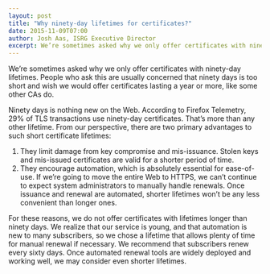 ```yaml
---
layout: post
title: "Why ninety-day lifetimes for certificates?"
date: 2015-11-09T07:00
author: Josh Aas, ISRG Executive Director
excerpt: We’re sometimes asked why we only offer certificates with ninety-day lifetimes. People asking this are usually concerned that this is too short and wish we would offer certificates lasting a year or more, like some other CAs do.
---
```


We’re sometimes asked why we only offer certificates with ninety-day lifetimes. People who ask this are usually concerned that ninety days is too short and wish we would offer certificates lasting a year or more, like some other CAs do.

Ninety days is nothing new on the Web. According to Firefox Telemetry, 29% of TLS transactions use ninety-day certificates. That’s more than any other lifetime.  From our perspective, there are two primary advantages to such short certificate lifetimes:

1. They limit damage from key compromise and mis-issuance. Stolen keys and mis-issued certificates are valid for a shorter period of time.
2. They encourage automation, which is absolutely essential for ease-of-use. If we’re going to move the entire Web to HTTPS, we can’t continue to expect system administrators to manually handle renewals. Once issuance and renewal are automated, shorter lifetimes won’t be any less convenient than longer ones.

For these reasons, we do not offer certificates with lifetimes longer than ninety days. We realize that our service is young, and that automation is new to many subscribers, so we chose a lifetime that allows plenty of time for manual renewal if necessary. We recommend that subscribers renew every sixty days. Once automated renewal tools are widely deployed and working well, we may consider even shorter lifetimes.
